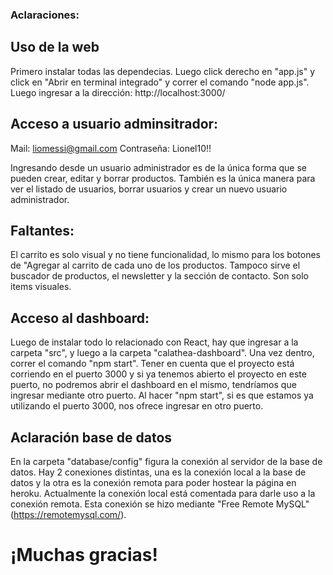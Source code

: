 ### Aclaraciones:

## Uso de la web

Primero instalar todas las dependecias.
Luego click derecho en "app.js" y click en "Abrir en terminal integrado" y correr el comando "node app.js".
Luego ingresar a la dirección: http://localhost:3000/

## Acceso a usuario adminsitrador:

Mail: liomessi@gmail.com
Contraseña: Lionel10!!

Ingresando desde un usuario administrador es de la única forma que se pueden crear, editar y borrar productos.
También es la única manera para ver el listado de usuarios, borrar usuarios y crear un nuevo usuario administrador.

## Faltantes:

El carrito es solo visual y no tiene funcionalidad, lo mismo para los botones de "Agregar al carrito de cada uno de los productos.
Tampoco sirve el buscador de productos, el newsletter y la sección de contacto. Son solo items visuales.

## Acceso al dashboard:

Luego de instalar todo lo relacionado con React, hay que ingresar a la carpeta "src", y luego a la carpeta "calathea-dashboard". Una vez dentro, correr el comando "npm start".
Tener en cuenta que el proyecto está corriendo en el puerto 3000 y si ya tenemos abierto el proyecto en este puerto, no podremos abrir el dashboard en el mismo, tendríamos que ingresar mediante otro puerto. Al hacer "npm start", si es que estamos ya utilizando el puerto 3000, nos ofrece ingresar en otro puerto.

## Aclaración base de datos

En la carpeta "database/config" figura la conexión al servidor de la base de datos. Hay 2 conexiones distintas, una es la conexión local a la base de datos y la otra es la conexión remota para poder hostear la página en heroku.
Actualmente la conexión local está comentada para darle uso a la conexión remota. Esta conexión se hizo mediante "Free Remote MySQL" (https://remotemysql.com/). 




# ¡Muchas gracias!